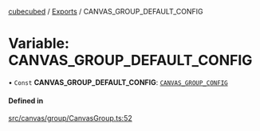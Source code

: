 [cubecubed](/reference/README.md) / [Exports](/reference/modules.md) / CANVAS\_GROUP\_DEFAULT\_CONFIG

# Variable: CANVAS\_GROUP\_DEFAULT\_CONFIG

• `Const` **CANVAS\_GROUP\_DEFAULT\_CONFIG**: [`CANVAS_GROUP_CONFIG`](/reference/interfaces/CANVAS_GROUP_CONFIG.md)

#### Defined in

[src/canvas/group/CanvasGroup.ts:52](https://github.com/imaphatduc/cubecubed/blob/ec15a85/src/canvas/group/CanvasGroup.ts#L52)
